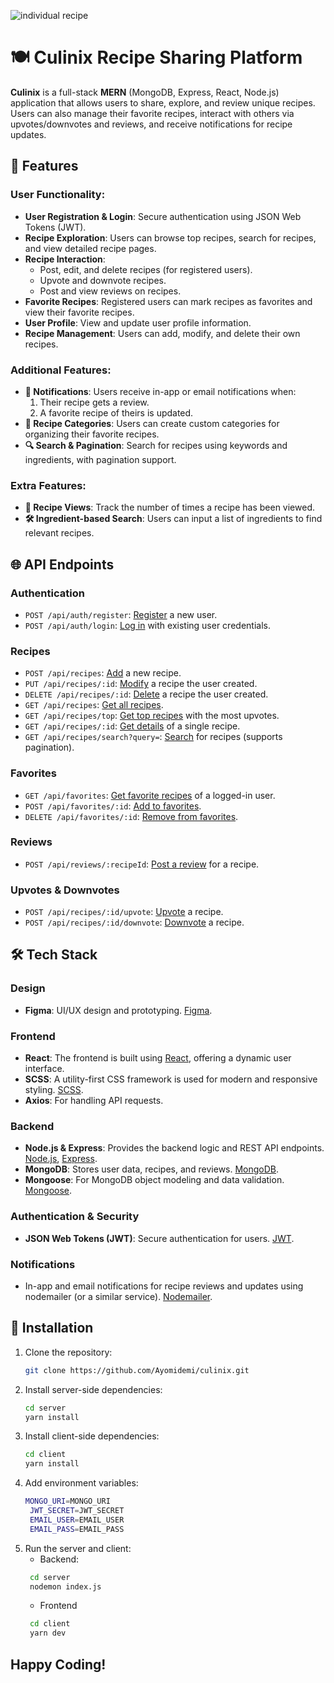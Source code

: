 ![individual recipe](https://github.com/user-attachments/assets/26e683d7-1818-43d2-a445-2cf43b6081e6)

# 🍽️ Culinix Recipe Sharing Platform

**Culinix** is a full-stack **MERN** (MongoDB, Express, React, Node.js) application that allows users to share, explore, and review unique recipes. Users can also manage their favorite recipes, interact with others via upvotes/downvotes and reviews, and receive notifications for recipe updates.

## 🚀 Features

### User Functionality:

- **User Registration & Login**: Secure authentication using JSON Web Tokens (JWT).
- **Recipe Exploration**: Users can browse top recipes, search for recipes, and view detailed recipe pages.
- **Recipe Interaction**:
  - Post, edit, and delete recipes (for registered users).
  - Upvote and downvote recipes.
  - Post and view reviews on recipes.
- **Favorite Recipes**: Registered users can mark recipes as favorites and view their favorite recipes.
- **User Profile**: View and update user profile information.
- **Recipe Management**: Users can add, modify, and delete their own recipes.

### Additional Features:

- **🔔 Notifications**: Users receive in-app or email notifications when:
  1. Their recipe gets a review.
  2. A favorite recipe of theirs is updated.
- **📂 Recipe Categories**: Users can create custom categories for organizing their favorite recipes.
- **🔍 Search & Pagination**: Search for recipes using keywords and ingredients, with pagination support.

### Extra Features:

- **👀 Recipe Views**: Track the number of times a recipe has been viewed.
- **🛠️ Ingredient-based Search**: Users can input a list of ingredients to find relevant recipes.

## 🌐 API Endpoints

### Authentication

- `POST /api/auth/register`: [Register](#) a new user.
- `POST /api/auth/login`: [Log in](#) with existing user credentials.

### Recipes

- `POST /api/recipes`: [Add](#) a new recipe.
- `PUT /api/recipes/:id`: [Modify](#) a recipe the user created.
- `DELETE /api/recipes/:id`: [Delete](#) a recipe the user created.
- `GET /api/recipes`: [Get all recipes](#).
- `GET /api/recipes/top`: [Get top recipes](#) with the most upvotes.
- `GET /api/recipes/:id`: [Get details](#) of a single recipe.
- `GET /api/recipes/search?query=`: [Search](#) for recipes (supports pagination).

### Favorites

- `GET /api/favorites`: [Get favorite recipes](#) of a logged-in user.
- `POST /api/favorites/:id`: [Add to favorites](#).
- `DELETE /api/favorites/:id`: [Remove from favorites](#).

### Reviews

- `POST /api/reviews/:recipeId`: [Post a review](#) for a recipe.

### Upvotes & Downvotes

- `POST /api/recipes/:id/upvote`: [Upvote](#) a recipe.
- `POST /api/recipes/:id/downvote`: [Downvote](#) a recipe.

## 🛠️ Tech Stack

### Design

- **Figma**: UI/UX design and prototyping. [Figma](https://www.figma.com/).

### Frontend

- **React**: The frontend is built using [React](https://react.dev/), offering a dynamic user interface.
- **SCSS**: A utility-first CSS framework is used for modern and responsive styling. [SCSS](https://sass.com/).
- **Axios**: For handling API requests.

### Backend

- **Node.js & Express**: Provides the backend logic and REST API endpoints. [Node.js](https://nodejs.org/), [Express](https://expressjs.com/).
- **MongoDB**: Stores user data, recipes, and reviews. [MongoDB](https://www.mongodb.com/).
- **Mongoose**: For MongoDB object modeling and data validation. [Mongoose](https://mongoosejs.com/).

### Authentication & Security

- **JSON Web Tokens (JWT)**: Secure authentication for users. [JWT](https://jwt.io/).

### Notifications

- In-app and email notifications for recipe reviews and updates using nodemailer (or a similar service). [Nodemailer](https://nodemailer.com/).

## 🔧 Installation

1. Clone the repository:
   ```bash
   git clone https://github.com/Ayomidemi/culinix.git
   ```
2. Install server-side dependencies:
   ```bash
   cd server
   yarn install
   ```
3. Install client-side dependencies:
   ```bash
   cd client
   yarn install
   ```
4. Add environment variables:
   ```bash
   MONGO_URI=MONGO_URI
    JWT_SECRET=JWT_SECRET
    EMAIL_USER=EMAIL_USER
    EMAIL_PASS=EMAIL_PASS
   ```
5. Run the server and client:
   - Backend:
   ```bash
    cd server
    nodemon index.js
   ```
   - Frontend
   ```bash
    cd client
    yarn dev
   ```

## Happy Coding!
